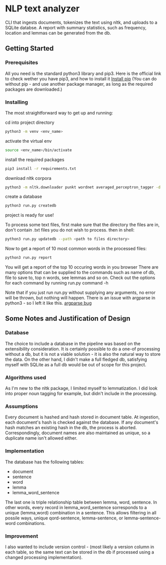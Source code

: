 # NLP text analyzer

CLI that ingests documents, tokenizes the text using nltk, and uploads
to a SQLite databse. A report with summary statistics, such as frequency,
location and lemmas can be generated from the db.

## Getting Started
### Prerequisites
All you need is the standard python3 library and pip3.
Here is the official link to check wether you have pip3, and how to install it
[Install pip](https://packaging.python.org/tutorials/installing-packages/#ensure-you-can-run-pip-from-the-command-line)
(You can do without pip - and use another package manager, as long as the required packages are downloaded.)

### Installing

The most straightforward way to get up and running:

cd into project directory
```bash
python3 -m venv <env_name>
```

activate the virtual env
```bash
source <env_name>/bin/activate
```

install the required packages
```bash
pip3 install -r requirements.txt
```

download nltk corpora
```bash
python3 -m nltk.downloader punkt wordnet averaged_perceptron_tagger -d ./nltk_data
```

create a database
```bash
python3 run.py createdb
```

project is ready for use!

To process some text files, first make sure that the directory
the files are in, don't contain .txt files you do not wish to process.
then in shell:
```bash
python3 run.py updatedb --path <path to files directory>
```

Now to get a report of 10 most common words in the processed files:
```bash
python3 run.py report
```

You will get a report of the top 10 occuring words in you browser
There are many options that can be supplied to the commands
such as name of db, file to save to, top n words, see lemmas and so on.
Check out the options for each command by running run.py command -h

Note that if you just run run.py without supplying any arguments, no error will be thrown, but nothing will happen. There is an issue with argparse in python3 - so I left it like this.
[argparse bug](https://bugs.python.org/issue29298)

## Some Notes and Justification of Design
### Database
The choice to include a database in the pipeline was based on the
extensibility consideration. It is certainly possible to do a one-of
processing without a db, but it is not a viable solution - it is also
the natural way to store the data.
On the other hand, I didn't make a full fledged db, satisfying myself with
SQLite as a full db would be out of scope for this project.

### Algorithms used
As I'm new to the nltk package, I limited myself to lemmatization.
I did look into proper noun tagging for example, but didn't include in the processing.

### Assumptions
Every document is hashed and hash stored in document table. At ingestion,
each document's hash is checked against the database. If any document's
hash matches an existing hash in the db, the process is aborted.
Correspondingly, document names are also maintained as unique, so
a duplicate name isn't allowed either. 

### Implementation
The database has the following tables:
* document
* sentence
* word
* lemma
* lemma_word_sentence

The last one is triple relationship table between lemma, word, sentence.
In other words, every record in lemma_word_sentence sorresponds to a
unique (lemma,word) combination in a sentence. This allows filtering
in all possile ways, unique qord-sentence, lemma-sentence, or lemma-sentence-word combinations. 

### Improvement
I also wanted to include version control - (most likely a version column in each table, so the same text can be stored in the db if processed using a changed processing implementation). 
